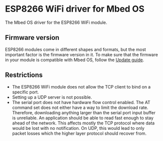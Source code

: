 # ESP8266 WiFi driver for Mbed OS

The Mbed OS driver for the ESP8266 WiFi module.

## Firmware version

ESP8266 modules come in different shapes and formats, but the most important factor is the firmware version in it. To make sure that the firmware in your module is compatible with Mbed OS, follow the [Update guide](https://developer.mbed.org/teams/ESP8266/wiki/Firmware-Update).

## Restrictions

- The ESP8266 WiFi module does not allow the TCP client to bind on a specific port.
- Setting up a UDP server is not possible.
- The serial port does not have hardware flow control enabled. The AT command set does not either have a way to limit the download rate. Therefore, downloading anything larger than the serial port input buffer is unreliable. An application should be able to read fast enough to stay ahead of the network. This affects mostly the TCP protocol where data would be lost with no notification. On UDP, this would lead to only packet losses which the higher layer protocol should recover from.

